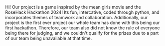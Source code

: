 Hi! Our project is a game inspired by the mean girls movie and the RoseHack Hackathon 2024! Its fun, intercative, coded through python, and incorporates themes of teamwork and collaboration. 
Additionally, our project is the first ever project our whole team has done with this being our first hackathon. Therefore, our team also did not know the rule of everyone being there for judging, and we couldn't qualify for the prizes due to a part of our team being unavailable at that time. 
